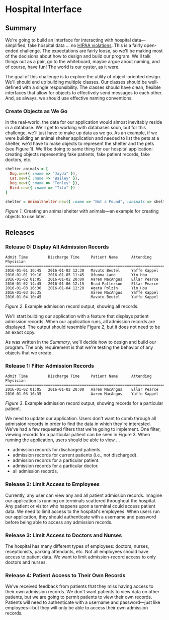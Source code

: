 # Hospital Interface 
 
## Summary 
We're going to build an interface for interacting with hospital data—simplified, fake hospital data ... no [HIPAA violations][wikipedia hipaa privacy].  This is a fairly open-ended challenge.  The expectations are fairly loose, so we'll be making most of the decisions about how to design and build our program.  We'll talk things out as a pair, go to the whiteboard, maybe argue about naming, and of course, have fun!  The world is our oyster, as it were.

The goal of this challenge is to explore the utility of object-oriented design.  We'll should end up building multiple classes.  Our classes should be well-defined with a single responsibility.  The classes should have clean, flexible interfaces that allow for objects to effectively send messages to each other.  And, as always, we should use effective naming conventions.


### Create Objects as We Go
In the real-world, the data for our application would almost inevitably reside in a database.  We'll get to working with databases soon, but for this challenge, we'll just have to make up data as we go.  As an example, if we were building an animal shelter application and needed to list the pets at a shelter, we'd have to make objects to represent the shelter and the pets (see Figure 1).  We'll be doing to same thing for our hospital application:  creating objects representing fake patients, fake patient records, fake doctors, etc.

```ruby
shelter_animals = [
  Dog.new({ :name => "Jayda" }),
  Cat.new({ :name => "Bailey" }),
  Dog.new({ :name => "Tenley" }),
  Bird.new({ :name => "Tito" })
]

shelter = AnimalShelter.new({ :name => "Not a Pound", :animals => shelter_animals })
```
*Figure 1*.  Creating an animal shelter with animals—an example for creating objects to use later.


## Releases
### Release 0: Display All Admission Records
```
Admit Time         Discharge Time     Patient Name      Attending Physician
===========================================================================
2016-01-01 16:45   2016-01-02 12:30   Mavuto Beutel     Yaffe Kappel
2016-01-01 19:10   2016-01-05 11:45   Ufuoma Lane       Yin Hou
2016-01-02 01:05   2016-01-02 20:00   Aaren MacAngus    Ellar Pearce
2016-01-02 14:45   2016-01-06 12:15   Brad Patterson    Ellar Pearce
2016-01-03 16:30   2016-01-04 12:20   Agata Polzin      Yin Hou
2016-01-03 16:35                      Aaren MacAngus    Yaffe Kappel
2016-01-04 10:45                      Mavuto Beutel     Yaffe Kappel
```
*Figure 2*.  Example admission record output, showing all records.

We'll start building our application with a feature that displays patient admission records.  When our application runs, all admission records are displayed.  The output should resemble Figure 2, but it does not need to be an exact copy.

As was written in the *Summary*, we'll decide how to design and build our program.  The only requirement is that we're testing the behavior of any objects that we create.


### Release 1: Filter Admission Records
```
Admit Time         Discharge Time     Patient Name      Attending Physician
===========================================================================
2016-01-02 01:05   2016-01-02 20:00   Aaren MacAngus    Ellar Pearce
2016-01-03 16:35                      Aaren MacAngus    Yaffe Kappel
```
*Figure 3*.  Example admission record output, showing records for a particular patient.

We need to update our application.  Users don't want to comb through all admission records in order to find the data in which they're interested.  We've had a few requested filters that we're going to implement.  One filter, viewing records for a particular patient can be seen in Figure 3.  When running the application, users should be able to view ...

- admission records for discharged patients.
- admission records for current patients (i.e., not discharged).
- admission records for a particular patient.
- admission records for a particular doctor.
- all admission records.


### Release 2:  Limit Access to Employees
Currently, any user can view any and all patient admission records.  Imagine our application is running on terminals scattered throughout the hospital.  Any patient or visitor who happens upon a terminal could access patient data.  We need to limit access to the hospital's employees.  When users run our application, they should authenticate with a username and password before being able to access any admission records.


### Release 3:  Limit Access to Doctors and Nurses 
The hospital has many different types of employees:  doctors, nurses, receptionists, parking attendants, etc.  Not all employees should have access to patient data.  We want to limit admission-record access to only doctors and nurses.


### Release 4:  Patient Access to Their Own Records
We've received feedback from patients that they miss having access to their own admission records.  We don't want patients to view data on other patients, but we are going to permit patients to view their own records.  Patients will need to authenticate with a username and password—just like employees—but they will only be able to access their own admission records.




[wikipedia hipaa privacy]: https://en.wikipedia.org/wiki/Health_Insurance_Portability_and_Accountability_Act#Privacy_Rule



